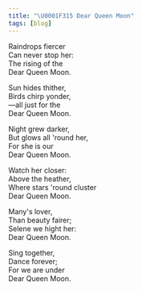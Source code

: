 ```yaml
---
title: "\U0001F315 Dear Queen Moon"
tags: [blog]
---
```


Raindrops fiercer<br>
Can never stop her:<br>
The rising of the<br>
Dear Queen Moon.

Sun hides thither,<br>
Birds chirp yonder,<br>
—all just for the<br>
Dear Queen Moon.<br>

Night grew darker,<br>
But glows all 'round her,<br>
For she is our<br>
Dear Queen Moon.

Watch her closer:<br>
Above the heather,<br>
Where stars 'round cluster<br>
Dear Queen Moon.

Many's lover,<br>
Than beauty fairer;<br>
Selene we hight her:<br>
Dear Queen Moon.

Sing together,<br>
Dance forever;<br>
For we are under<br>
Dear Queen Moon.
